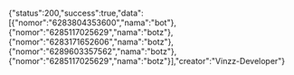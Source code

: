 {"status":200,"success":true,"data":[{"nomor":"6283804353600","nama":"bot"},{"nomor":"6285117025629","nama":"botz"},{"nomor":"6283171652606","nama":"botz"},{"nomor":"6289603357562","nama":"botz"},{"nomor":"6285117025629","nama":"botz"}],"creator":"Vinzz-Developer"}
